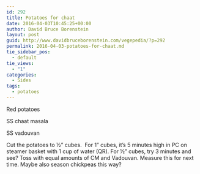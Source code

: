 ```yaml
---
id: 292
title: Potatoes for chaat
date: 2016-04-03T10:45:25+00:00
author: David Bruce Borenstein
layout: post
guid: http://www.davidbruceborenstein.com/vegepedia/?p=292
permalink: 2016-04-03-potatoes-for-chaat.md
tie_sidebar_pos:
  - default
tie_views:
  - "1"
categories:
  - Sides
tags:
  - potatoes
---
```

Red potatoes

SS chaat masala

SS vadouvan

Cut the potatoes to ½” cubes.  For 1” cubes, it’s 5 minutes high in PC on steamer basket with 1 cup of water (QR). For ½” cubes, try 3 minutes and see? Toss with equal amounts of CM and Vadouvan. Measure this for next time. Maybe also season chickpeas this way?